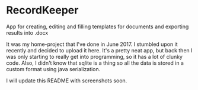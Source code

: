 # RecordKeeper
App for creating, editing and filling templates for documents and exporting results into .docx

It was my home-project that I've done in June 2017. I stumbled upon it recently and decided to upload it here.
It's a pretty neat app, but back then I was only starting to really get into programming, so it has a lot of clunky code.
Also, I didn't know that sqlite is a thing so all the data is stored in a custom format using java serialization.

I will update this README with screenshots soon.
